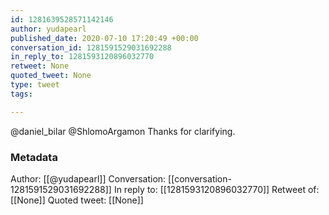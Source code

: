 ```yaml
---
id: 1281639528571142146
author: yudapearl
published_date: 2020-07-10 17:20:49 +00:00
conversation_id: 1281591529031692288
in_reply_to: 1281593120896032770
retweet: None
quoted_tweet: None
type: tweet
tags:

---
```


@daniel_bilar @ShlomoArgamon Thanks for clarifying.

### Metadata

Author: [[@yudapearl]]
Conversation: [[conversation-1281591529031692288]]
In reply to: [[1281593120896032770]]
Retweet of: [[None]]
Quoted tweet: [[None]]
